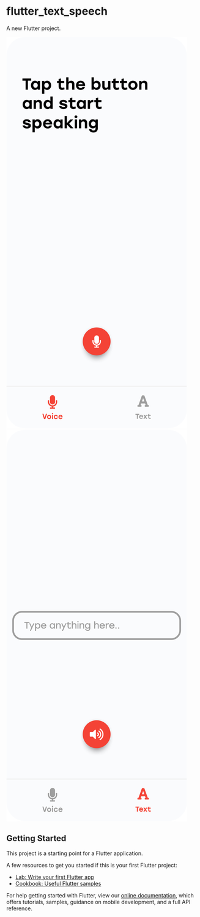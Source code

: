 # flutter_text_speech

A new Flutter project.

![Screenshot](https://github.com/leoprananta/flutter-text-speech/blob/master/screenshoot/Voice.png)
![Screenshot](https://github.com/leoprananta/flutter-text-speech/blob/master/screenshoot/Text.png)

## Getting Started

This project is a starting point for a Flutter application.

A few resources to get you started if this is your first Flutter project:

- [Lab: Write your first Flutter app](https://flutter.dev/docs/get-started/codelab)
- [Cookbook: Useful Flutter samples](https://flutter.dev/docs/cookbook)

For help getting started with Flutter, view our
[online documentation](https://flutter.dev/docs), which offers tutorials,
samples, guidance on mobile development, and a full API reference.

